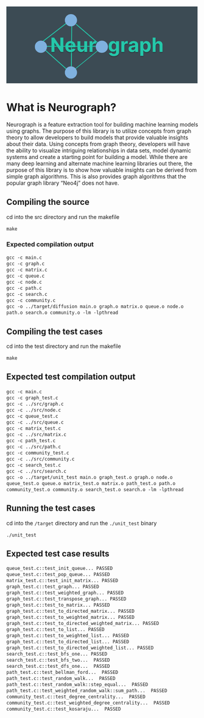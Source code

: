 # [![Bevy](screenshots/neurograph_logo.png)](https://github.com/shaysingh818/Diffusion)

# What is Neurograph?
Neurograph is a feature extraction tool for building machine learning models using graphs. The purpose of this library is to utilize concepts from graph theory to allow developers to build models that provide valuable insights about their data. Using concepts from graph theory, developers will have the ability to visualize intriguing relationships in data sets, model dynamic systems and create a starting point for building a model. While there are many deep learning and alternate machine learning libraries out there, the purpose of this library is to show how valuable insights can be derived from simple graph algorithms. This is also provides graph algorithms that the popular graph library “Neo4j” does not have.  


## Compiling the source
cd into the src directory and run the makefile
```
make
```
### Expected compilation output
```
gcc -c main.c
gcc -c graph.c
gcc -c matrix.c
gcc -c queue.c
gcc -c node.c
gcc -c path.c
gcc -c search.c
gcc -c community.c
gcc -o ../target/diffusion main.o graph.o matrix.o queue.o node.o path.o search.o community.o -lm -lpthread
```

## Compiling the test cases
cd into the test directory and run the makefile
```
make
```

## Expected test compilation output
```
gcc -c main.c
gcc -c graph_test.c
gcc -c ../src/graph.c
gcc -c ../src/node.c
gcc -c queue_test.c
gcc -c ../src/queue.c
gcc -c matrix_test.c
gcc -c ../src/matrix.c
gcc -c path_test.c
gcc -c ../src/path.c
gcc -c community_test.c
gcc -c ../src/community.c
gcc -c search_test.c
gcc -c ../src/search.c
gcc -o ../target/unit_test main.o graph_test.o graph.o node.o queue_test.o queue.o matrix_test.o matrix.o path_test.o path.o community_test.o community.o search_test.o search.o -lm -lpthread
```

## Running the test cases
cd into the ```/target``` directory and run the ```./unit_test``` binary

```
./unit_test
```

## Expected test case results
```
queue_test.c::test_init_queue... PASSED
queue_test.c::test_pop_queue... PASSED
matrix_test.c::test_init_matrix... PASSED
graph_test.c::test_graph... PASSED
graph_test.c::test_weighted_graph... PASSED
graph_test.c::test_transpose_graph... PASSED
graph_test.c::test_to_matrix... PASSED
graph_test.c::test_to_directed_matrix... PASSED
graph_test.c::test_to_weighted_matrix... PASSED
graph_test.c::test_to_directed_weighted_matrix... PASSED
graph_test.c::test_to_list... PASSED
graph_test.c::test_to_weighted_list... PASSED
graph_test.c::test_to_directed_list... PASSED
graph_test.c::test_to_directed_weighted_list... PASSED
search_test.c::test_bfs_one... PASSED
search_test.c::test_bfs_two...  PASSED
search_test.c::test_dfs_one...  PASSED
path_test.c::test_bellman_ford...  PASSED
path_test.c::test_random_walk...  PASSED
path_test.c::test_random_walk::step_equal...  PASSED
path_test.c::test_weighted_random_walk::sum_path...  PASSED
community_test.c::test_degree_centrality...  PASSED
community_test.c::test_weighted_degree_centrality...  PASSED
community_test.c::test_kosaraju...  PASSED
```







